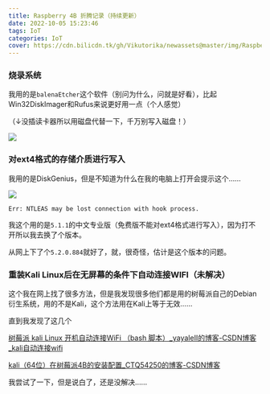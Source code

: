 ```yaml
---
title: Raspberry 4B 折腾记录（持续更新）
date: 2022-10-05 15:23:46
tags: IoT
categories: IoT
cover: https://cdn.bilicdn.tk/gh/Vikutorika/newassets@master/img/Raspberry-4B-Log/cover.jpg
---
```


### 烧录系统

我用的是`balenaEtcher`这个软件（别问为什么，问就是好看），比起Win32DiskImager和Rufus来说更好用一点（个人感觉）

（↓没插读卡器所以用磁盘代替一下，千万别写入磁盘！）

![](https://cdn.bilicdn.tk/gh/Vikutorika/newassets@master/img/Raspberry-4B-Log/balenaEtcher-20221005-225233.png)

### 对ext4格式的存储介质进行写入

我用的是DiskGenius，但是不知道为什么在我的电脑上打开会提示这个……

![](https://cdn.bilicdn.tk/gh/Vikutorika/newassets@master/img/Raspberry-4B-Log/ntleah-20221005-151900.png)

`Err: NTLEAS may be lost connection with hook process.`

我这个用的是`5.1.1`的中文专业版（免费版不能对ext4格式进行写入），因为打不开所以我去换了个版本。

从网上下了个`5.2.0.884`就好了，就，很奇怪，估计是这个版本的问题。

### 重装Kali Linux后在无屏幕的条件下自动连接WIFI（未解决）

这个我在网上找了很多方法，但是我发现很多他们都是用的树莓派自己的Debian衍生系统，用的不是Kali，这个方法用在Kali上等于无效……

直到我发现了这几个

[树莓派 kali Linux 开机自动连接WiFi （bash 脚本）_yayaleII的博客-CSDN博客_kali自动连接wifi](https://blog.csdn.net/yayale01/article/details/107132570)

[kali（64位）在树莓派4B的安装配置_CTQ54250的博客-CSDN博客](https://blog.csdn.net/CTQ54250/article/details/108433590)

我尝试了一下，但是说白了，还是没解决……

